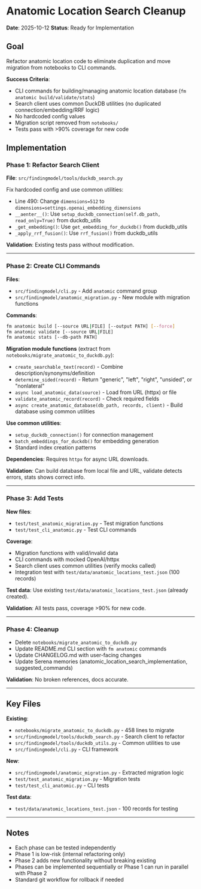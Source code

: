 # Anatomic Location Search Cleanup

**Date**: 2025-10-12
**Status**: Ready for Implementation

## Goal

Refactor anatomic location code to eliminate duplication and move migration from notebooks to CLI commands.

**Success Criteria**:
- CLI commands for building/managing anatomic location database (`fm anatomic build/validate/stats`)
- Search client uses common DuckDB utilities (no duplicated connection/embedding/RRF logic)
- No hardcoded config values
- Migration script removed from `notebooks/`
- Tests pass with >90% coverage for new code

## Implementation

### Phase 1: Refactor Search Client

**File**: `src/findingmodel/tools/duckdb_search.py`

Fix hardcoded config and use common utilities:
- Line 490: Change `dimensions=512` to `dimensions=settings.openai_embedding_dimensions`
- `__aenter__()`: Use `setup_duckdb_connection(self.db_path, read_only=True)` from duckdb_utils
- `_get_embedding()`: Use `get_embedding_for_duckdb()` from duckdb_utils
- `_apply_rrf_fusion()`: Use `rrf_fusion()` from duckdb_utils

**Validation**: Existing tests pass without modification.

---

### Phase 2: Create CLI Commands

**Files**:
- `src/findingmodel/cli.py` - Add `anatomic` command group
- `src/findingmodel/anatomic_migration.py` - New module with migration functions

**Commands**:
```bash
fm anatomic build [--source URL|FILE] [--output PATH] [--force]
fm anatomic validate [--source URL|FILE]
fm anatomic stats [--db-path PATH]
```

**Migration module functions** (extract from `notebooks/migrate_anatomic_to_duckdb.py`):
- `create_searchable_text(record)` - Combine description/synonyms/definition
- `determine_sided(record)` - Return "generic", "left", "right", "unsided", or "nonlateral"
- `async load_anatomic_data(source)` - Load from URL (httpx) or file
- `validate_anatomic_record(record)` - Check required fields
- `async create_anatomic_database(db_path, records, client)` - Build database using common utilities

**Use common utilities**:
- `setup_duckdb_connection()` for connection management
- `batch_embeddings_for_duckdb()` for embedding generation
- Standard index creation patterns

**Dependencies**: Requires `httpx` for async URL downloads.

**Validation**: Can build database from local file and URL, validate detects errors, stats shows correct info.

---

### Phase 3: Add Tests

**New files**:
- `test/test_anatomic_migration.py` - Test migration functions
- `test/test_cli_anatomic.py` - Test CLI commands

**Coverage**:
- Migration functions with valid/invalid data
- CLI commands with mocked OpenAI/httpx
- Search client uses common utilities (verify mocks called)
- Integration test with `test/data/anatomic_locations_test.json` (100 records)

**Test data**: Use existing `test/data/anatomic_locations_test.json` (already created).

**Validation**: All tests pass, coverage >90% for new code.

---

### Phase 4: Cleanup

- Delete `notebooks/migrate_anatomic_to_duckdb.py`
- Update README.md CLI section with `fm anatomic` commands
- Update CHANGELOG.md with user-facing changes
- Update Serena memories (anatomic_location_search_implementation, suggested_commands)

**Validation**: No broken references, docs accurate.

---

## Key Files

**Existing**:
- `notebooks/migrate_anatomic_to_duckdb.py` - 458 lines to migrate
- `src/findingmodel/tools/duckdb_search.py` - Search client to refactor
- `src/findingmodel/tools/duckdb_utils.py` - Common utilities to use
- `src/findingmodel/cli.py` - CLI framework

**New**:
- `src/findingmodel/anatomic_migration.py` - Extracted migration logic
- `test/test_anatomic_migration.py` - Migration tests
- `test/test_cli_anatomic.py` - CLI tests

**Test data**:
- `test/data/anatomic_locations_test.json` - 100 records for testing

---

## Notes

- Each phase can be tested independently
- Phase 1 is low-risk (internal refactoring only)
- Phase 2 adds new functionality without breaking existing
- Phases can be implemented sequentially or Phase 1 can run in parallel with Phase 2
- Standard git workflow for rollback if needed
